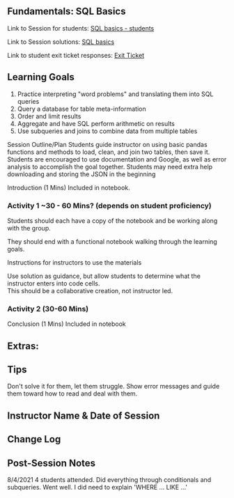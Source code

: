 ## Fundamentals: SQL Basics

Link to Session for students: [SQL basics - students](https://github.com/learn-co-students/FLEX-fundamentals-students/blob/main/SQL/student_SQL_basics.ipynb)

Link to Session solutions: [SQL basics](https://github.com/flatiron-school/FLEX-fundamentals-instructors/blob/main/SQL/solutions_SQL_basics.ipynb)

Link to student exit ticket responses: [Exit Ticket](https://docs.google.com/forms/d/1q5DiWQPlEMlcxSzJeNnvuw0T2dj9FYfLoif6r4Yl3dM/edit?usp=sharing)

## Learning Goals
1. Practice interpreting "word problems" and translating them into SQL queries
2. Query a database for table meta-information
3. Order and limit results
4. Aggregate and have SQL perform arithmetic on results
5. Use subqueries and joins to combine data from multiple tables


Session Outline/Plan
Students guide instructor on using basic pandas functions and methods to load, clean, and join two tables, then save it.
Students are encouraged to use documentation and Google, as well as error analysis to accomplish the goal together.
Students may need extra help downloading and storing the JSON in the beginning

Introduction (1 Mins)
Included in notebook.

### Activity 1 ~30 - 60 Mins? (depends on student proficiency)

Students should each have a copy of the notebook and be working along with the group.  

They should end with a functional notebook walking through the learning goals.  

Instructions for instructors to use the materials

Use solution as guidance, but allow students to determine what the instructor enters into code cells.  
This should be a collaborative creation, not instructor led.


### Activity 2 (30-60 Mins)

Conclusion (1 Mins)
Included in notebook

## Extras: 

## Tips
Don't solve it for them, let them struggle.  Show error messages and guide them toward how to read and deal with them.

## Instructor Name & Date of Session



## Change Log

## Post-Session Notes
8/4/2021 4 students attended.  Did everything through conditionals and subqueries.  Went well.  I did need to explain 'WHERE ... LIKE ...'
